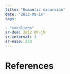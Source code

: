 ```yaml
---
title: "Romantic excursion"
date: "2022-08-16"
tags:

- "seedlings"
sr-due: 2022-08-19
sr-interval: 3
sr-ease: 250
---
```




# References